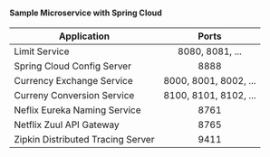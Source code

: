 #### Sample Microservice with Spring Cloud

| Application                       |   Ports                     |
|-----------------------------------|:---------------------------:|
| Limit Service                     |   8080, 8081, ...           |
| Spring Cloud Config Server        |   8888                      |
| Currency Exchange Service         |   8000, 8001, 8002, ...     |          
| Curreny Conversion Service        |   8100, 8101, 8102, ...     |            
| Neflix Eureka Naming Service      |   8761                      |              
| Netflix Zuul API Gateway          |   8765                      |            
| Zipkin Distributed Tracing Server |   9411                      |

